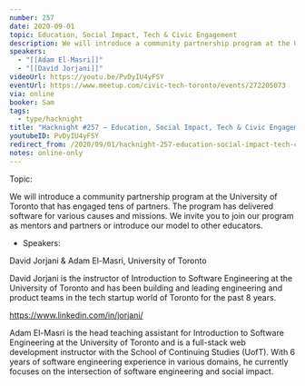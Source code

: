 ```yaml
---
number: 257
date: 2020-09-01
topic: Education, Social Impact, Tech & Civic Engagement
description: We will introduce a community partnership program at the University of Toronto that has engaged tens of partners. The program has delivered software for various causes and missions. We invite you to join our program as mentors and partners or introduce our model to other educators.
speakers:
  - "[[Adam El-Masri]]"
  - "[[David Jorjani]]"
videoUrl: https://youtu.be/PvDyIU4yFSY
eventUrl: https://www.meetup.com/civic-tech-toronto/events/272205073
via: online
booker: Sam
tags:
  - type/hacknight
title: "Hacknight #257 – Education, Social Impact, Tech & Civic Engagement"
youtubeID: PvDyIU4yFSY
redirect_from: /2020/09/01/hacknight-257-education-social-impact-tech-civic-engagement-with-adam-el-masri-david-jorjani/
notes: online-only
---
```


Topic:

We will introduce a community partnership program at the University of Toronto that has engaged tens of partners. The program has delivered software for various causes and missions. We invite you to join our program as mentors and partners or introduce our model to other educators.

+ Speakers:

David Jorjani & Adam El-Masri, University of Toronto

David Jorjani is the instructor of Introduction to Software Engineering at the University of Toronto and has been building and leading engineering and product teams in the tech startup world of Toronto for the past 8 years.

https://www.linkedin.com/in/jorjani/

Adam El-Masri is the head teaching assistant for Introduction to Software Engineering at the University of Toronto and is a full-stack web development instructor with the School of Continuing Studies (UofT). With 6 years of software engineering experience in various domains, he currently focuses on the intersection of software engineering and social impact.
